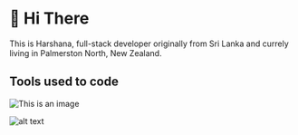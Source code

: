 # :wave: Hi There 

This is Harshana, full-stack developer originally from Sri Lanka and currely living in Palmerston North, New Zealand.

## Tools used to code
![This is an image](https://myoctocat.com/assets/images/base-octocat.svg)

![alt text](https://github.com/[username]/[reponame]/blob/[branch]/image.jpg?raw=true)






<!--
**harshanajayarathna/harshanajayarathna** is a ✨ _special_ ✨ repository because its `README.md` (this file) appears on your GitHub profile.

Here are some ideas to get you started:

- 🔭 I’m currently working on ...
- 🌱 I’m currently learning ...
- 👯 I’m looking to collaborate on ...
- 🤔 I’m looking for help with ...
- 💬 Ask me about ...
- 📫 How to reach me: ...
- 😄 Pronouns: ...
- ⚡ Fun fact: ...
-->
